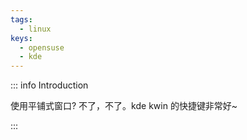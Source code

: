 ```yaml
---
tags:
  - linux
keys:
  - opensuse
  - kde
---
```

::: info Introduction

使用平铺式窗口? 不了，不了。kde kwin 的快捷键非常好~

:::
